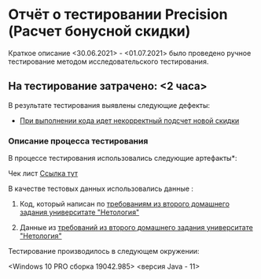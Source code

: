  # Отчёт о тестировании Precision (Расчет бонусной скидки)
Краткое описание
<30.06.2021> - <01.07.2021> было проведено ручное тестирование методом исследовательского тестирования.

 ## На тестирование затрачено: <2 часа>

В результате тестирования выявлены следующие дефекты:

* [При выполнении кода идет некорректный подсчет новой скидки](https://github.com/YuryFedoseev/Les2_Zad2_ProgrammingForJava/issues/1)



 ### Описание процесса тестирования
В процессе тестирования использовались следующие артефакты*:

Чек лист [Ссылка тут](https://github.com/YuryFedoseev/Les2_Zad2_ProgrammingForJava/blob/master/Чек%20лист.txt)


В качестве тестовых данных использовались данные :

1. Код, который написан по [требованиям из второго домашнего задания университате "Нетология"](https://github.com/netology-code/javaqa-homeworks/tree/master/programming)

1. Данные из [требований из второго домашнего задания университате "Нетология"](https://github.com/netology-code/javaqa-homeworks/tree/master/programming)


Тестирование производилось в следующем окружении:

<Windows 10 PRO сборка 19042.985>
<версия Java - 11>
